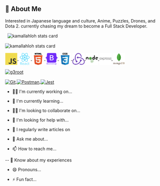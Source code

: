 ## 🚀 About Me
Interested in Japanese language and culture, Anime, Puzzles, Drones, and Dota 2.
currently chasing my dream to become a Full Stack Developer.
<p>&nbsp;
<img align="center" src="https://github-readme-stats.vercel.app/api?username=kamallahloh&show_icons=true&theme=default&title_color=000000&text_color=000000&bg_color=ffffff&hide_border=true" alt="kamallahloh stats card" /></p>
<p>
<img align="center" src="https://github-readme-stats.vercel.app/api/top-langs?username=kamallahloh&theme=default&title_color=000000&text_color=000000&bg_color=ffffff&hide_border=true&layout=compact" alt="kamallahloh stats card" /></p>
<a href="https://developer.mozilla.org/en-US/docs/Web/JavaScript" target="blank">
<img align="center" src="https://raw.githubusercontent.com/devicons/devicon/master/icons/javascript/javascript-original.svg" alt="JavaScript" height="40" width="40" />
</a>
<a href="https://reactjs.org/" target="blank">
<img align="center" src="https://raw.githubusercontent.com/devicons/devicon/master/icons/react/react-original-wordmark.svg" alt="React" height="40" width="40" />
</a>
<a href="https://www.w3.org/html/" target="blank">
<img align="center" src="https://raw.githubusercontent.com/devicons/devicon/master/icons/html5/html5-original-wordmark.svg" alt="Html5" height="40" width="40" />
</a>
<a href="https://getbootstrap.com" target="blank">
<img align="center" src="https://raw.githubusercontent.com/devicons/devicon/master/icons/bootstrap/bootstrap-plain-wordmark.svg" alt="Bootstrap" height="40" width="40" />
</a>
<a href="https://www.w3schools.com/css/" target="blank">
<img align="center" src="https://raw.githubusercontent.com/devicons/devicon/master/icons/css3/css3-original-wordmark.svg" alt="Css3" height="40" width="40" />
</a>
<a href="https://redux.js.org" target="blank">
<img align="center" src="https://raw.githubusercontent.com/devicons/devicon/master/icons/redux/redux-original.svg" alt="Redux" height="40" width="40" />
</a>
<a href="https://nodejs.org" target="blank">
<img align="center" src="https://raw.githubusercontent.com/devicons/devicon/master/icons/nodejs/nodejs-original-wordmark.svg" alt="Node.js" height="40" width="40" />
</a>
<a href="https://expressjs.com" target="blank">
<img align="center" src="https://raw.githubusercontent.com/devicons/devicon/master/icons/express/express-original-wordmark.svg" alt="Express" height="40" width="40" />
</a>
<a href="https://www.mongodb.com/" target="blank">
<img align="center" src="https://raw.githubusercontent.com/devicons/devicon/master/icons/mongodb/mongodb-original-wordmark.svg" alt="MongoDB" height="40" width="40" />
</a>
    
<p align="left">
<a href="https://github.com/ryo-ma/github-profile-trophy">
<img src="https://github-profile-trophy.vercel.app/?username=g3root" alt="g3root" />
</a>
</p>
<a href="https://git-scm.com/" target="blank">
<img align="center" src="https://www.vectorlogo.zone/logos/git-scm/git-scm-icon.svg" alt="Git" height="40" width="40" />
</a>
<a href="https://postman.com" target="blank">
<img align="center" src="https://www.vectorlogo.zone/logos/getpostman/getpostman-icon.svg" alt="Postman" height="40" width="40" />
</a>
<a href="https://jestjs.io" target="blank">
<img align="center" src="https://www.vectorlogo.zone/logos/jestjsio/jestjsio-icon.svg" alt="Jest" height="40" width="40" />
</a>
    
- 👩‍💻 I'm currently working on...

- 🧠 I'm currently learning...

- 👯‍♀️ I'm looking to collaborate on...

- 🤔 I'm looking for help with...

- 📝 I regularly write articles on

- 💬 Ask me about...

- 📫 How to reach me...

-- 📄 Know about my experiences

- 😄 Pronouns...

- ⚡️ Fun fact...
